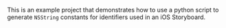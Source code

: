 This is an example project that demonstrates how to use a python script to generate `NSString` constants for identifiers used in an iOS Storyboard.